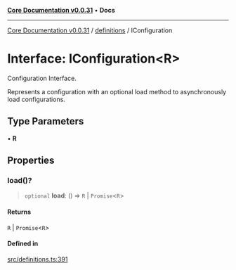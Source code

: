 [**Core Documentation v0.0.31**](../../README.md) • **Docs**

***

[Core Documentation v0.0.31](../../modules.md) / [definitions](../README.md) / IConfiguration

# Interface: IConfiguration\<R\>

Configuration Interface.

Represents a configuration with an optional load method to asynchronously load configurations.

## Type Parameters

• **R**

## Properties

### load()?

> `optional` **load**: () => `R` \| `Promise`\<`R`\>

#### Returns

`R` \| `Promise`\<`R`\>

#### Defined in

[src/definitions.ts:391](https://github.com/stonemjs/core/blob/40e6656006329b0d27f05f845f48db22a574f5ce/src/definitions.ts#L391)
